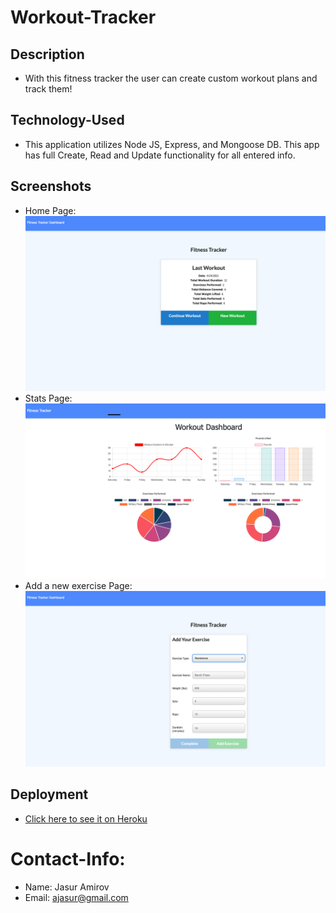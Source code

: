 # Workout-Tracker

## Description

* With this fitness tracker the user can create custom workout plans and track them! 

## Technology-Used

* This application utilizes Node JS, Express, and Mongoose DB. This app has full Create, Read and Update functionality for all entered info.

## Screenshots

* Home Page: 
![alt text](./public/assets/main.png "Logo Title Text 1")
* Stats Page: 
![alt text](./public/assets/stats.png "Logo Title Text 1")
* Add a new exercise Page: 
![alt text](./public/assets/add.png "Logo Title Text 1")


## Deployment

* [Click here to see it on Heroku](https://www.google.com)


# Contact-Info:
* Name: Jasur Amirov
* Email: ajasur@gmail.com